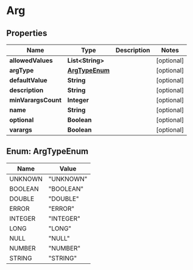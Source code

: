 # Arg

## Properties
Name | Type | Description | Notes
------------ | ------------- | ------------- | -------------
**allowedValues** | **List&lt;String&gt;** |  |  [optional]
**argType** | [**ArgTypeEnum**](#ArgTypeEnum) |  |  [optional]
**defaultValue** | **String** |  |  [optional]
**description** | **String** |  |  [optional]
**minVarargsCount** | **Integer** |  |  [optional]
**name** | **String** |  |  [optional]
**optional** | **Boolean** |  |  [optional]
**varargs** | **Boolean** |  |  [optional]

<a name="ArgTypeEnum"></a>
## Enum: ArgTypeEnum
Name | Value
---- | -----
UNKNOWN | &quot;UNKNOWN&quot;
BOOLEAN | &quot;BOOLEAN&quot;
DOUBLE | &quot;DOUBLE&quot;
ERROR | &quot;ERROR&quot;
INTEGER | &quot;INTEGER&quot;
LONG | &quot;LONG&quot;
NULL | &quot;NULL&quot;
NUMBER | &quot;NUMBER&quot;
STRING | &quot;STRING&quot;
